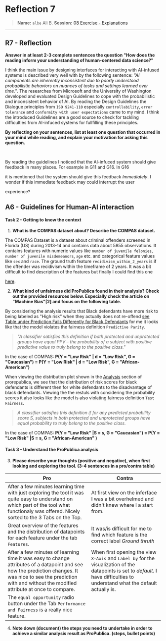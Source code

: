 # Reflection 7
> **Name:** `albe` Ali B.
> **Session:** [08 Exercise - Explanations](https://github.com/FUB-HCC/hcds-winter-2020/wiki/08_exercise)   
----

## R7 - Reflection


**Answer in at least 2-3 complete sentences the question "How does the reading inform your understanding of human-centered data science?"**<br>

I think the main issue by designing interfaces for interacting with AI-infused systems is described very well with by the following sentence: *"AI components are inherently inconsistent due to poorly understood probabilistic behaviors on nuances of tasks and settings learned over time."*. The researches from Microsoft and the University of Washington developed and evaluated Design Guidelines to cope with the probabilistic and inconsistent behavior of AI. By reading the Design Guidelines the Dialogue principles from `ISO 9241-110` especially `controllability`, `error tolerance` and `conformity with user expectations` came to my mind. I think the introduced Guidelines are a good source to check for tackling difficulties from AI-infuced systems for fullfilling these principles. 



**By reflecting on your sentences, list at least one question that occurred in your mind while reading, and explain your motivation for asking this question.**

<br>

By reading the guidelines I noticed that the AI-infuced system should give feedback in many places. For example in G11 and G16. In G16 

it is mentioned that the system should give this feedback *Immediately*. I wonder if this immediate feedback may could interrupt the user 

experience? 


## A6 - Guidelines for Human-AI interaction

#### Task 2 - Getting to know the context
1. **What is the COMPAS dataset about? Describe the COMPAS dataset.**

The COMPAS Dataset is a dataset about criminal offenders screened in Florida (US) during 2013-14 and contains data about 5855 observations. It contains features with numeric values like `number of juvenile felonies`, `number of juvenile misdemeanors`, `age` etc. and categorical feature values like `sex` and `race`. The ground truth feature `recidivism_within_2_years` is if the offender was recidivism within the timeframe of 2 years. It was a bit difficult to find description of the features but finally I could find this one 

[here](https://rdrr.io/cran/fairml/man/compas.html).

2. **What kind of unfairness did ProPublica found in their analysis? Check out the provided resources below. Especially check the article on "Machine Bias"[2] and focus on the following table.**

By considering the analysis results that Black defendants have more risk to being labeled as "High risk" when they actually does not re-offend [see Table under Prediction Fails Differently for Black Defendants](https://www.propublica.org/article/machine-bias-risk-assessments-in-criminal-sentencing) for me it looks like that the model violates the fairness definition `Predictive Parity`. 

>*"A classifier satisfies this definition if both protected and unprotected groups have equal PPV – the probability of a subject with positive predictive value to truly belong to the positive class."* 

In the case of COMPAS: **P(Y = "Low Risk" | d = "Low Risk", G = "Caucasian") = P(Y = "Low Risk" | d = "Low Risk", G = "African-American")**

When viewing the distribution plot shown in the [Analysis](https://www.propublica.org/article/how-we-analyzed-the-compas-recidivism-algorithm) section of prorepublica, we see that the distribution of risk scores for black defendants is different then for white defendants to the disadvantage of black defendants. Viewing the the restuls with considering the probability scores it also looks like the model is also violating fairness definition `Test Fairness`.

> *A classifier satisfies this definition if for any predicted probability score S, subjects in both protected and unprotected groups have equal probability to truly belong to the positive class.*<br>

In the case of COMPAS: **P(Y = "Low Risk" |S = s, G =  "Caucasian") = P(Y = "Low Risk" |S = s, G = "African-American" )**

#### Task 3 - Understand the ProPublica analysis

3. **Please describe your thoughts (positive and negative), when first looking and exploring the tool. (3-4 sentences in a pro/contra table)**<br>

|   **Pro** |   **Contra** |
|---	|---	|
|    After a few minutes learning time with just exploring the tool it was quite easy to understand on which part of the tool what functionaly was offered. Nicely sorted to the 3 Tabs on the Top.   | At first view on the inferface I was a bit overhelmed and didn't knew where I a start from. |
| Great overview of the features and the distribution of datapoints for each feature under the tab `Features`. | It was/is difficult for me to find which feature is the correct label *Ground thruth* | 
|  After a few minutes of learning time it was easy to change attributes of a datapoint and see how the prediction changes. It was nice to see the prediction with and without the modified attribute at once to compare. |   When first opening the view `X-Axis` and `Label by` for the visualization of the datapoints is set to *default*. I have difficulties to understand what the default actually is. |
|  The `equal opportunity` radio button under the Tab `Performance and Fairness` is a really nice feature. |  |

4. **Note down (document) the steps you need to undertake in order to achieve a similar analysis result as ProPublica. (steps, bullet points)**<br>
